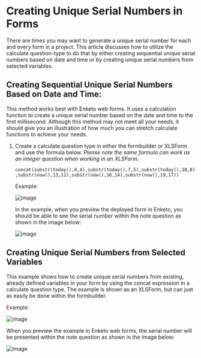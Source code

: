 # Creating Unique Serial Numbers in Forms

There are times you may want to generate a unique serial number for each and every form in a project. This article discusses how to utilize the calculate question-type to do that by either creating sequential unique serial numbers based on date and time or by creating unique serial numbers from selected variables.

## Creating Sequential Unique Serial Numbers Based on Date and Time:

This method works best with Enketo web forms. It uses a calculation function to create a unique serial number based on the date and time to the first millisecond. Although this method may not meet all your needs, it should give you an illustration of how much you can stretch calculate functions to achieve your needs.

1. Create a calculate question type in either the formbuilder or XLSForm and use the formula below. *Please note the same formula can work as an integer question when working in an XLSForm.*

    `concat(substr(today(),0,4),substr(today(),7,5),substr(today(),10,8),substr(now(),13,11),substr(now(),16,14),substr(now(),19,17))`

    Example:

    ![image](/images/unique_serial_numbers/calculate_example.png)

    In the example, when you preview the deployed form in Enketo, you should be able to see the serial number within the note question as shown in the image below:

    ![image](/images/unique_serial_numbers/preview_form.png)

## Creating Unique Serial Numbers from Selected Variables

This example shows how to create unique serial numbers from existing, already defined variables in your form by using the concat expression in a calculate question type. The example is shown as an XLSForm, but can just as easily be done within the formbuilder.

Example:

![image](/images/unique_serial_numbers/xls.jpg)

When you preview the example in Enketo web forms, the serial number will be presented within the note question as shown in the image below:

![image](/images/unique_serial_numbers/preview_uniqueid.png)
